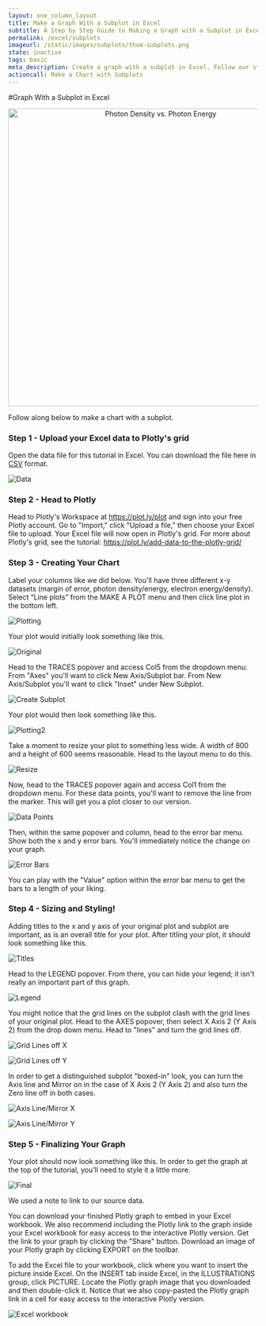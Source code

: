 ```yaml
---
layout: one_column_layout
title: Make a Graph With a Subplot in Excel
subtitle: A Step by Step Guide to Making a Graph with a Subplot in Excel
permalink: /excel/subplots
imageurl: /static/images/subplots/thum-subplots.png 
state: inactive
tags: basic
meta_description: Create a graph with a subplot in Excel. Follow our step-by-step tutorial to make a graph with a subplot for free and online with Plotly.
actioncall: Make a Chart with Subplots
---
```


#Graph With a Subplot in Excel

<div>
    <a href="https://plot.ly/~Dreamshot/404/" target="_blank" title="Photon Density vs. Photon Energy" style="display: block; text-align: center;"><img src="https://plot.ly/~Dreamshot/404.png" alt="Photon Density vs. Photon Energy" style="max-width: 100%;width: 600px;"  width="600" onerror="this.onerror=null;this.src='https://plot.ly/404.png';" /></a>
    <script data-plotly="Dreamshot:404" src="https://plot.ly/embed.js" async></script>
</div>

Follow along below to make a chart with a subplot.

### Step 1 - Upload your Excel data to Plotly's grid

Open the data file for this tutorial in Excel. You can download the file here in <a href="https://raw.githubusercontent.com/plotly/datasets/master/subplot.csv">CSV</a>
format.

![Data](http://i.imgur.com/uPPOAi9.png)

### Step 2 - Head to Plotly

Head to Plotly's Workspace at <a class="link--impt" href="/plot">https://plot.ly/plot</a> and sign into your free 
Plotly account. Go to "Import," click "Upload a file," then choose your Excel file to upload. Your Excel file will 
now open in Plotly's grid. For more about Plotly's grid, see the tutorial: <a class="link--impt" 
href="/add-data-to-the-plotly-grid/">https://plot.ly/add-data-to-the-plotly-grid/</a>

### Step 3 - Creating Your Chart

Label your columns like we did below. You'll have three different x-y datasets (margin of error, photon density/energy,
electron energy/density). Select “Line plots” from the MAKE A PLOT menu and then click line plot in the bottom left.

![Plotting](http://i.imgur.com/9uXEXvF.png)

Your plot would initially look something like this.

![Original](http://i.imgur.com/xN3BN3m.png)

Head to the TRACES popover and access Col5 from the dropdown menu. From "Axes" you'll want to click New Axis/Subplot
bar. From New Axis/Subplot you'll want to click "Inset" under New Subplot.

![Create Subplot](http://i.imgur.com/j06ec0P.png)

Your plot would then look something like this.

![Plotting2](http://i.imgur.com/YGU1F41.png)

Take a moment to resize your plot to something less wide. A width of 800 and a height of 600 seems reasonable. 
Head to the layout menu to do this.

![Resize](http://i.imgur.com/gkbenLD.png)

Now, head to the TRACES popover again and access Col1 from the dropdown menu. For these data points, you'll want to
remove the line from the marker. This will get you a plot closer to our version. 

![Data Points](http://i.imgur.com/iCNNizP.png)

Then, within the same popover and column, head to the error bar menu. Show both the x and y error bars. You'll
immediately notice the change on your graph. 

![Error Bars](http://i.imgur.com/qgrCXqV.png)

You can play with the "Value" option within the error bar menu to get the bars to a length of your liking.

### Step 4 - Sizing and Styling!

Adding titles to the x and y axis of your original plot and subplot are important, as is an overall title for 
your plot. After titling your plot, it should look something like this.

![Titles](http://i.imgur.com/TYdhLJD.png)

Head to the LEGEND popover. From there, you can hide your legend; it isn't really an important part of this graph.

![Legend](http://i.imgur.com/2kdhgyE.png)

You might notice that the grid lines on the subplot clash with the grid lines of your original plot. Head to the
AXES popover, then select X Axis 2 (Y Axis 2) from the drop down menu. Head to "lines" and turn the grid lines off.

![Grid Lines off X](http://i.imgur.com/zZ6Kozq.png)

![Grid Lines off Y](http://i.imgur.com/5hcDKAF.png)

In order to get a distinguished subplot "boxed-in" look, you can turn the Axis line and Mirror on in the case of
X Axis 2 (Y Axis 2) and also turn the Zero line off in both cases.

![Axis Line/Mirror X](http://i.imgur.com/SPOEO1T.png)

![Axis Line/Mirror Y](http://i.imgur.com/ioJwK42.png)

### Step 5 - Finalizing Your Graph

Your plot should now look something like this. In order to get the graph at the top of the tutorial, you’ll need to 
style it a little more.

![Final](http://i.imgur.com/xH25cQC.png)

We used a note to link to our source data.

You can download your finished Plotly graph to embed in your Excel workbook. We also recommend including the Plotly 
link to the graph inside your Excel workbook for easy access to the interactive Plotly version. Get the link to your 
graph by clicking the "Share" button. Download an image of your Plotly graph by clicking EXPORT on the toolbar.

To add the Excel file to your workbook, click where you want to insert the picture inside Excel. On the INSERT tab 
inside Excel, in the ILLUSTRATIONS group, click PICTURE. Locate the Plotly graph image that you downloaded and then 
double-click it. Notice that we also copy-pasted the Plotly graph link in a cell for easy access to the interactive 
Plotly version.

![Excel workbook](http://i.imgur.com/x6jTJ47.png)
